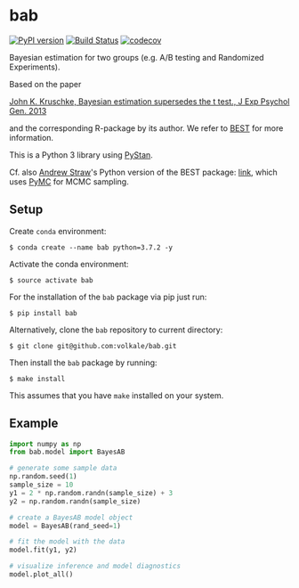 # bab

[![PyPI version](https://badge.fury.io/py/bab.svg)](https://badge.fury.io/py/bap)
[![Build Status](https://travis-ci.com/volkale/bab.svg?token=9JgTwriYTrtamJ3cXPvS&branch=develop)](https://travis-ci.com/volkale/bab)
[![codecov](https://codecov.io/gh/volkale/bab/branch/develop/graph/badge.svg)](https://codecov.io/gh/volkale/bab)

Bayesian estimation for two groups (e.g. A/B testing and Randomized Experiments).

Based on the paper

   [John K. Kruschke, Bayesian estimation supersedes the t test., J Exp Psychol Gen. 2013](https://www.ncbi.nlm.nih.gov/pubmed/22774788)

and the corresponding R-package by its author.
We refer to [BEST](https://cran.r-project.org/web/packages/BEST/BEST.pdf) for more information.

This is a Python 3 library using [PyStan](https://pystan.readthedocs.io/en/latest/).

Cf. also [Andrew Straw](https://strawlab.org/)'s Python version of the BEST package: [link](https://github.com/strawlab/best),
which uses [PyMC](https://github.com/pymc-devs/pymc) for MCMC sampling.

## Setup

Create `conda` environment:

    $ conda create --name bab python=3.7.2 -y

Activate the conda environment:

    $ source activate bab

For the installation of the `bab` package via pip just run:

    $ pip install bab


Alternatively, clone the `bab` repository to current directory:

    $ git clone git@github.com:volkale/bab.git

Then install the `bab` package by running:

    $ make install

This assumes that you have `make` installed on your system.

## Example
```python
import numpy as np
from bab.model import BayesAB

# generate some sample data
np.random.seed(1)
sample_size = 10
y1 = 2 * np.random.randn(sample_size) + 3
y2 = np.random.randn(sample_size)

# create a BayesAB model object
model = BayesAB(rand_seed=1)

# fit the model with the data
model.fit(y1, y2)

# visualize inference and model diagnostics
model.plot_all()

```